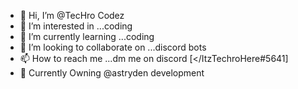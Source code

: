 - 👋 Hi, I’m @TecHro Codez
- 👀 I’m interested in ...coding
- 🌱 I’m currently learning ...coding
- 💞️ I’m looking to collaborate on ...discord bots
- 📫 How to reach me ...dm me on discord [</ItzTechroHere#5641]
- 🍷 Currently Owning @astryden development

<!---
sohammohapatra6500/sohammohapatra6500 is a ✨ special ✨ repository because its `README.md` (this file) appears on your GitHub profile.
You can click the Preview link to take a look at your changes.
--->
